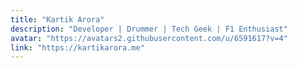 ```yaml
---
title: "Kartik Arora"
description: "Developer | Drummer | Tech Geek | F1 Enthusiast"
avatar: "https://avatars2.githubusercontent.com/u/6591617?v=4"
link: "https://kartikarora.me"
---
```

